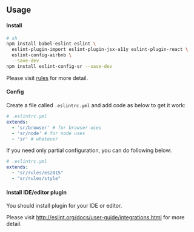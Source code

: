 ## Usage

#### Install

```sh
# sh
npm install babel-eslint eslint \
  eslint-plugin-import eslint-plugin-jsx-a11y eslint-plugin-react \
  eslint-config-airbnb \
  --save-dev
npm install eslint-config-sr --save-dev
```

Please visit [rules](http://eslint.org/docs/rules) for more detail.

#### Config

Create a file called `.eslintrc.yml` and add code as below to get it work:

```yaml
# .eslintrc.yml
extends:
  - 'sr/browser' # for browser uses
  - 'sr/node' # for node uses
  - 'sr' # whatever
```

If you need only partial configuration, you can do following below:

```yaml
# .eslintrc.yml
extends:
  - "sr/rules/es2015"
  - "sr/rules/style"
```

#### Install IDE/editor plugin

You should install plugin for your IDE or editor.

Please visit http://eslint.org/docs/user-guide/integrations.html for more detail.
